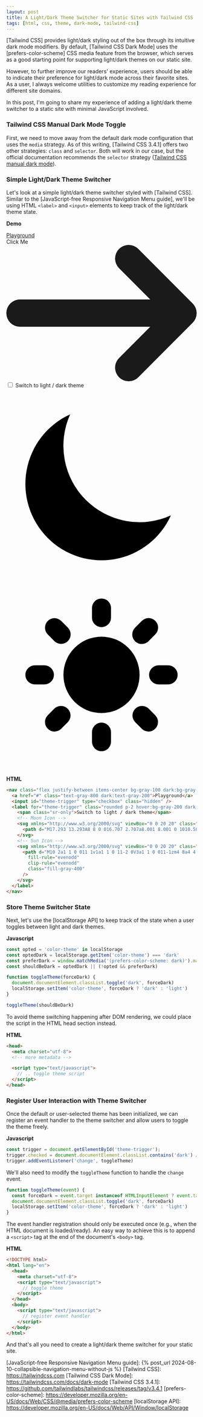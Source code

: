 ```yaml
---
layout: post
title: A Light/Dark Theme Switcher for Static Sites with Tailwind CSS
tags: [html, css, theme, dark-mode, tailwind-css]
---
```


[Tailwind CSS] provides light/dark styling out of the box through its intuitive dark mode modifiers. By default, 
[Tailwind CSS Dark Mode] uses the [prefers-color-scheme] CSS media feature from the browser, which serves as a good starting point for supporting light/dark themes on our static site.

However, to further improve our readers' experience, users should be able to indicate their preference for light/dark mode across their favorite sites. As a user, I always welcome utilities to customize my reading experience for different site domains.

In this post, I'm going to share my experience of adding a light/dark theme switcher to a static site with minimal JavaScript involved.

### Tailwind CSS Manual Dark Mode Toggle

First, we need to move away from the default dark mode configuration that uses the `media` strategy. 
As of this writing, [Tailwind CSS 3.4.1] offers two other strategies: `class` and `selector`. Both will work in our case, but the official documentation recommends the `selector` strategy ([Tailwind CSS manual dark mode](https://tailwindcss.com/docs/dark-mode#toggling-dark-mode-manually)).

### Simple Light/Dark Theme Switcher

Let's look at a simple light/dark theme switcher styled with [Tailwind CSS]. Similar to the [JavaScript-free Responsive Navigation Menu guide], we'll be using HTML `<label>` and `<input>` elements to keep track of the light/dark theme state.

**Demo**
<div class="not-prose group/demo">
  <nav class="flex justify-between items-center bg-gray-50 group-[.dark]/demo:bg-gray-800 p-4 border border-2 rounded-lg border-gray-200 dark:border-gray-700">
    <a href="#" class="text-gray-800 group-[.dark]/demo:text-gray-200">Playground</a>
    <div class="flex gap-x-2">
      <div class="inline-flex items-center font-semibold text-cyan-600 group-[.dark]/demo:text-cyan-400">
        Click Me
        <svg class="rtl:rotate-180 size-4 ms-2" xmlns="http://www.w3.org/2000/svg" fill="none" viewBox="0 0 14 10">
          <path stroke="currentColor" stroke-linecap="round" stroke-linejoin="round" stroke-width="2" d="M1 5h12m0 0L9 1m4 4L9 9"/>
        </svg>
      </div>
      <input id="theme-trigger" type="checkbox" class="hidden" />
      <label for="theme-trigger" class="rounded p-2 hover:bg-gray-100 group-[.dark]/demo:hover:bg-gray-700">
        <span class="sr-only">Switch to light / dark theme</span>
        <!-- Moon Icon -->
        <svg xmlns="http://www.w3.org/2000/svg" viewBox="0 0 20 20" class="size-6 group-[.dark]/demo:hidden">
          <path d="M17.293 13.293A8 8 0 016.707 2.707a8.001 8.001 0 1010.586 10.586z" class="fill-gray-500"/>
        </svg>
        <!-- Sun Icon -->
        <svg xmlns="http://www.w3.org/2000/svg" viewBox="0 0 20 20" class="size-6 hidden group-[.dark]/demo:block">
          <path d="M10 2a1 1 0 011 1v1a1 1 0 11-2 0V3a1 1 0 011-1zm4 8a4 4 0 11-8 0 4 4 0 018 0zm-.464 4.95l.707.707a1 1 0 001.414-1.414l-.707-.707a1 1 0 00-1.414 1.414zm2.12-10.607a1 1 0 010 1.414l-.706.707a1 1 0 11-1.414-1.414l.707-.707a1 1 0 011.414 0zM17 11a1 1 0 100-2h-1a1 1 0 100 2h1zm-7 4a1 1 0 011 1v1a1 1 0 11-2 0v-1a1 1 0 011-1zM5.05 6.464A1 1 0 106.465 5.05l-.708-.707a1 1 0 00-1.414 1.414l.707.707zm1.414 8.486l-.707.707a1 1 0 01-1.414-1.414l.707-.707a1 1 0 011.414 1.414zM4 11a1 1 0 100-2H3a1 1 0 000 2h1z"
            fill-rule="evenodd"
            clip-rule="evenodd"
            class="fill-gray-400"
          />
        </svg>
      </label>
    </div>
  </nav>
  <script>
    const trigger = document.getElementById('theme-trigger');
    const demo = trigger.closest('.not-prose')
    function triggerTheme(event) {
      const forceDark = event.target instanceof HTMLInputElement ? event.target.checked : !!event
      demo.classList.toggle('dark', forceDark)
    }
    const demoDark = document.documentElement.classList.contains('dark')
    trigger.checked = demoDark
    trigger.addEventListener('change', triggerTheme)

    triggerTheme(demoDark)
  </script>
</div>

**HTML**
```html
<nav class="flex justify-between items-center bg-gray-100 dark:bg-gray-800">
  <a href="#" class="text-gray-800 dark:text-gray-200">Playground</a>
  <input id="theme-trigger" type="checkbox" class="hidden" />
  <label for="theme-trigger" class="rounded p-2 hover:bg-gray-200 dark:hover:bg-gray-700">
    <span class="sr-only">Switch to light / dark theme</span>
    <!-- Moon Icon -->
    <svg xmlns="http://www.w3.org/2000/svg" viewBox="0 0 20 20" class="size-6 dark:hidden">
      <path d="M17.293 13.293A8 8 0 016.707 2.707a8.001 8.001 0 1010.586 10.586z" class="fill-gray-500"/>
    </svg>
    <!-- Sun Icon -->
    <svg xmlns="http://www.w3.org/2000/svg" viewBox="0 0 20 20" class="size-6 hidden dark:block">
      <path d="M10 2a1 1 0 011 1v1a1 1 0 11-2 0V3a1 1 0 011-1zm4 8a4 4 0 11-8 0 4 4 0 018 0zm-.464 4.95l.707.707a1 1 0 001.414-1.414l-.707-.707a1 1 0 00-1.414 1.414zm2.12-10.607a1 1 0 010 1.414l-.706.707a1 1 0 11-1.414-1.414l.707-.707a1 1 0 011.414 0zM17 11a1 1 0 100-2h-1a1 1 0 100 2h1zm-7 4a1 1 0 011 1v1a1 1 0 11-2 0v-1a1 1 0 011-1zM5.05 6.464A1 1 0 106.465 5.05l-.708-.707a1 1 0 00-1.414 1.414l.707.707zm1.414 8.486l-.707.707a1 1 0 01-1.414-1.414l.707-.707a1 1 0 011.414 1.414zM4 11a1 1 0 100-2H3a1 1 0 000 2h1z"
        fill-rule="evenodd"
        clip-rule="evenodd"
        class="fill-gray-400"
      />
    </svg>
  </label>
</nav>
```

### Store Theme Switcher State

Next, let's use the [localStorage API] to keep track of the state when a user toggles between light and dark themes.

**Javascript**
```js
const opted = 'color-theme' in localStorage
const optedDark = localStorage.getItem('color-theme') === 'dark'
const preferDark = window.matchMedia('(prefers-color-scheme: dark)').matches
const shouldBeDark = optedDark || (!opted && preferDark)

function toggleTheme(forceDark) {
  document.documentElement.classList.toggle('dark', forceDark)
  localStorage.setItem('color-theme', forceDark ? 'dark' : 'light')
}

toggleTheme(shouldBeDark)
```

To avoid theme switching happening after DOM rendering, we could place the script in the HTML head section instead.

**HTML**
```html
<head>
  <meta charset="utf-8">
  <!-- more metadata -->

  <script type="text/javascript">
    // .. toggle theme script
  </script>
</head>
```

### Register User Interaction with Theme Switcher

Once the default or user-selected theme has been initialized, we can register an event handler to the theme switcher and allow users to toggle the theme freely.

**Javascript**

```js
const trigger = document.getElementById('theme-trigger');
trigger.checked = document.documentElement.classList.contains('dark') // assign initial state to the trigger element
trigger.addEventListener('change', toggleTheme)
```

We'll also need to modify the `toggleTheme` function to handle the `change` event.

```js
function toggleTheme(event) {
  const forceDark = event.target instanceof HTMLInputElement ? event.target.checked : !!event
  document.documentElement.classList.toggle('dark', forceDark)
  localStorage.setItem('color-theme', forceDark ? 'dark' : 'light')
}
```

The event handler registration should only be executed once (e.g., when the HTML document is loaded/ready). An easy way to achieve this is to append a `<script>` tag at the end of the document's `<body>` tag.

**HTML**
```html
<!DOCTYPE html>
<html lang="en">
  <head>
    <meta charset="utf-8">
    <script type="text/javascript">
      // toggle theme
    </script>
  </head>
  <body>
    <script type="text/javascript">
      // register event handler
    </script>
  </body>
</html>
```

And that's all you need to create a light/dark theme switcher for your static site.

[JavaScript-free Responsive Navigation Menu guide]: {% post_url 2024-08-10-collapsible-navigation-menu-without-js %}
[Tailwind CSS]: https://tailwindcss.com
[Tailwind CSS Dark Mode]: https://tailwindcss.com/docs/dark-mode
[Tailwind CSS 3.4.1]: https://github.com/tailwindlabs/tailwindcss/releases/tag/v3.4.1
[prefers-color-scheme]: https://developer.mozilla.org/en-US/docs/Web/CSS/@media/prefers-color-scheme
[localStorage API]: https://developer.mozilla.org/en-US/docs/Web/API/Window/localStorage